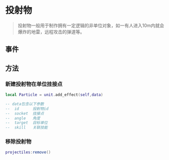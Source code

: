 # 投射物

> 投射物一般用于制作拥有一定逻辑的非单位对象，如一有人进入10m内就会爆炸的地雷，远程攻击的弹道等。

## 事件


## 方法

### 新建投射物在单位挂接点
```lua
local Particle = unit.add_effect(self,data)

-- data包含以下参数
--  id      投射物id
--  socket  挂接点
--  angle   角度
--  target  目标单位
--  skill   关联技能
```

### 移除投射物
```lua
projectiles:remove()
```

